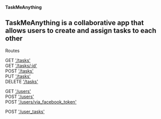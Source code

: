 **TaskMeAnything**

TaskMeAnything is a collaborative app that allows users to create and assign tasks to each other
----
Routes

GET ['/tasks'](docs/get_tasks.md)<br />
GET ['/tasks/:id'](docs/get_tasks_id.md)<br />
POST ['/tasks'](docs/post_tasks.md)<br />
PUT ['/tasks'](docs/put_tasks_id.md)<br />
DELETE ['/tasks'](docs/delete_tasks_id.md)<br />

GET ['/users'](docs/get_users.md)<br />
POST ['/users'](docs/post_users.md)<br />
POST ['/users/via_facebook_token'](docs/post_users_via_facebook_token.md)<br />

POST ['/user_tasks'](docs/post_user_tasks.md)<br />